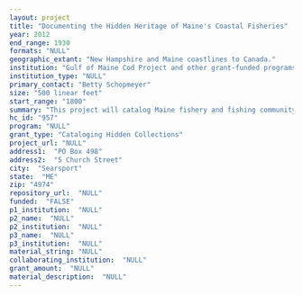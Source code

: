 ```yaml
--- 
layout: project 
title: "Documenting the Hidden Heritage of Maine's Coastal Fisheries"
year: 2012
end_range: 1930
formats: "NULL"
geographic_extant: "New Hampshire and Maine coastlines to Canada."
institution: "Gulf of Maine Cod Project and other grant-funded programs"
institution_type: "NULL"
primary_contact: "Betty Schopmeyer"
size: "500 linear feet"
start_range: "1800"
summary: "This project will catalog Maine fishery and fishing community materials hidden in small historical societies and museums in northern New England. Fishing first attracted settlers to the Gulf of Maine. After overfishing depleted cod stocks near Boston, mid-17th c. fishermen turned to the Maine coast. There, fishing remained relatively sustainable for almost 300 years. Today, Maine's rich coastal fishing grounds have become lobster feedlots. Fewer vessels now fish for cod from all New England than fished from Frenchman's Bay alone 150 years ago. These fisheries remained undocumented until over 1,500 19th c. New England fishing logs were discovered at NARA Waltham in 2001. Linking these logs with ancillary documents allowed social and scientific discoveries that encouraged the search for more sources. Few documents exist from the early 1700s; most will likely range from 1800 to 1930. Historians seek documentation about the social, economic and environmental history of coastal communities; marine scientists are looking for data that reveal changes to marine resources; climate scientists are seeking detailed documentation of weather history; coastal residents are seeking a renewed sense of community identity and economic stability. This project will contribute to all of these agendas by revealing and enhancing access to records generated by fisheries and fishing communities."
hc_id: "957"
program: "NULL"
grant_type: "Cataloging Hidden Collections"
project_url: "NULL"
address1:  "PO Box 498"
address2:  "5 Church Street"
city:  "Searsport"
state:  "ME"
zip: "4974"
repository_url:  "NULL"
funded:  "FALSE"
p1_institution:  "NULL"
p2_name:  "NULL"
p2_institution:  "NULL"
p3_name:  "NULL"
p3_institution:  "NULL"
material_string: "NULL"
collaborating_institution:  "NULL"
grant_amount:  "NULL"
material_description:  "NULL"
---
```

